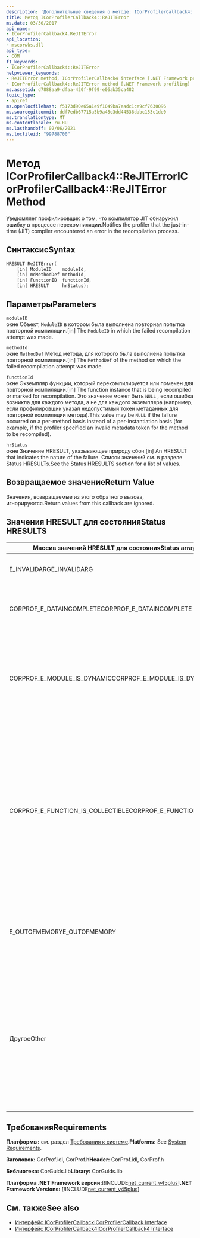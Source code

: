 ```yaml
---
description: 'Дополнительные сведения о методе: ICorProfilerCallback4:: Режитеррор'
title: Метод ICorProfilerCallback4::ReJITError
ms.date: 03/30/2017
api_name:
- ICorProfilerCallback4.ReJITError
api_location:
- mscorwks.dll
api_type:
- COM
f1_keywords:
- ICorProfilerCallback4::ReJITError
helpviewer_keywords:
- ReJITError method, ICorProfilerCallback4 interface [.NET Framework profiling]
- ICorProfilerCallback4::ReJITError method [.NET Framework profiling]
ms.assetid: d7888aa9-dfaa-420f-9f99-e06ab35ca482
topic_type:
- apiref
ms.openlocfilehash: f5173d90e65a1e9f1049ba7eadc1ce9cf7630096
ms.sourcegitcommit: ddf7edb67715a5b9a45e3dd44536dabc153c1de0
ms.translationtype: MT
ms.contentlocale: ru-RU
ms.lasthandoff: 02/06/2021
ms.locfileid: "99788700"
---
```

# <a name="icorprofilercallback4rejiterror-method"></a><span data-ttu-id="24627-103">Метод ICorProfilerCallback4::ReJITError</span><span class="sxs-lookup"><span data-stu-id="24627-103">ICorProfilerCallback4::ReJITError Method</span></span>

<span data-ttu-id="24627-104">Уведомляет профилировщик о том, что компилятор JIT обнаружил ошибку в процессе перекомпиляции.</span><span class="sxs-lookup"><span data-stu-id="24627-104">Notifies the profiler that the just-in-time (JIT) compiler encountered an error in the recompilation process.</span></span>  
  
## <a name="syntax"></a><span data-ttu-id="24627-105">Синтаксис</span><span class="sxs-lookup"><span data-stu-id="24627-105">Syntax</span></span>  
  
```cpp  
HRESULT ReJITError(  
    [in] ModuleID    moduleId,  
    [in] mdMethodDef methodId,  
    [in] FunctionID  functionId,  
    [in] HRESULT     hrStatus);  
```  
  
## <a name="parameters"></a><span data-ttu-id="24627-106">Параметры</span><span class="sxs-lookup"><span data-stu-id="24627-106">Parameters</span></span>  

 `moduleID`  
 <span data-ttu-id="24627-107">окне Объект, `ModuleID` в котором была выполнена повторная попытка повторной компиляции.</span><span class="sxs-lookup"><span data-stu-id="24627-107">[in] The `ModuleID` in which the failed recompilation attempt was made.</span></span>  
  
 `methodId`  
 <span data-ttu-id="24627-108">окне `MethodDef` Метод метода, для которого была выполнена попытка повторной компиляции.</span><span class="sxs-lookup"><span data-stu-id="24627-108">[in] The `MethodDef` of the method on which the failed recompilation attempt was made.</span></span>  
  
 `functionId`  
 <span data-ttu-id="24627-109">окне Экземпляр функции, который перекомпилируется или помечен для повторной компиляции.</span><span class="sxs-lookup"><span data-stu-id="24627-109">[in] The function instance that is being recompiled or marked for recompilation.</span></span> <span data-ttu-id="24627-110">Это значение может быть `NULL` , если ошибка возникла для каждого метода, а не для каждого экземпляра (например, если профилировщик указал недопустимый токен метаданных для повторной компиляции метода).</span><span class="sxs-lookup"><span data-stu-id="24627-110">This value may be `NULL` if the failure occurred on a per-method basis instead of a per-instantiation basis (for example, if the profiler specified an invalid metadata token for the method to be recompiled).</span></span>  
  
 `hrStatus`  
 <span data-ttu-id="24627-111">окне Значение HRESULT, указывающее природу сбоя.</span><span class="sxs-lookup"><span data-stu-id="24627-111">[in] An HRESULT that indicates the nature of the failure.</span></span> <span data-ttu-id="24627-112">Список значений см. в разделе Status HRESULTs.</span><span class="sxs-lookup"><span data-stu-id="24627-112">See the Status HRESULTS section for a list of values.</span></span>  
  
## <a name="return-value"></a><span data-ttu-id="24627-113">Возвращаемое значение</span><span class="sxs-lookup"><span data-stu-id="24627-113">Return Value</span></span>  

 <span data-ttu-id="24627-114">Значения, возвращаемые из этого обратного вызова, игнорируются.</span><span class="sxs-lookup"><span data-stu-id="24627-114">Return values from this callback are ignored.</span></span>  
  
## <a name="status-hresults"></a><span data-ttu-id="24627-115">Значения HRESULT для состояния</span><span class="sxs-lookup"><span data-stu-id="24627-115">Status HRESULTS</span></span>  
  
|<span data-ttu-id="24627-116">Массив значений HRESULT для состояния</span><span class="sxs-lookup"><span data-stu-id="24627-116">Status array HRESULT</span></span>|<span data-ttu-id="24627-117">Описание</span><span class="sxs-lookup"><span data-stu-id="24627-117">Description</span></span>|  
|--------------------------|-----------------|  
|<span data-ttu-id="24627-118">E_INVALIDARG</span><span class="sxs-lookup"><span data-stu-id="24627-118">E_INVALIDARG</span></span>|<span data-ttu-id="24627-119">`moduleID`Токен или `methodDef` имеет значение `NULL` .</span><span class="sxs-lookup"><span data-stu-id="24627-119">The `moduleID` or `methodDef` token is `NULL`.</span></span>|  
|<span data-ttu-id="24627-120">CORPROF_E_DATAINCOMPLETE</span><span class="sxs-lookup"><span data-stu-id="24627-120">CORPROF_E_DATAINCOMPLETE</span></span>|<span data-ttu-id="24627-121">Модуль еще не полностью загружен или находится в процессе выгрузки.</span><span class="sxs-lookup"><span data-stu-id="24627-121">The module is not fully loaded yet, or it is in the process of being unloaded.</span></span>|  
|<span data-ttu-id="24627-122">CORPROF_E_MODULE_IS_DYNAMIC</span><span class="sxs-lookup"><span data-stu-id="24627-122">CORPROF_E_MODULE_IS_DYNAMIC</span></span>|<span data-ttu-id="24627-123">Указанный модуль был динамически создан (например, by `Reflection.Emit` ) и поэтому не поддерживается этим методом.</span><span class="sxs-lookup"><span data-stu-id="24627-123">The specified module was dynamically generated (for example, by `Reflection.Emit`), and is thus not supported by this method.</span></span>|  
|<span data-ttu-id="24627-124">CORPROF_E_FUNCTION_IS_COLLECTIBLE</span><span class="sxs-lookup"><span data-stu-id="24627-124">CORPROF_E_FUNCTION_IS_COLLECTIBLE</span></span>|<span data-ttu-id="24627-125">Экземпляр метода создается в собираемой сборке и поэтому не может быть перекомпилирован.</span><span class="sxs-lookup"><span data-stu-id="24627-125">The method is instantiated into a collectible assembly, and is therefore not able to be recompiled.</span></span> <span data-ttu-id="24627-126">Обратите внимание, что типы и функции, определенные в контексте, не являющемся контекстом отражения (например, `List<MyCollectibleStruct>` ), можно создать в собираемой сборке.</span><span class="sxs-lookup"><span data-stu-id="24627-126">Note that types and functions defined in a non-reflection context (for example, `List<MyCollectibleStruct>`) can be instantiated into a collectible assembly.</span></span>|  
|<span data-ttu-id="24627-127">E_OUTOFMEMORY</span><span class="sxs-lookup"><span data-stu-id="24627-127">E_OUTOFMEMORY</span></span>|<span data-ttu-id="24627-128">В среде CLR возникла нехватка памяти при попытке пометить указанный метод для повторной компиляции JIT.</span><span class="sxs-lookup"><span data-stu-id="24627-128">The CLR ran out of memory while trying to mark the specified method for JIT recompilation.</span></span>|  
|<span data-ttu-id="24627-129">Другое</span><span class="sxs-lookup"><span data-stu-id="24627-129">Other</span></span>|<span data-ttu-id="24627-130">Операционная система возвратила сбой за пределами среды CLR.</span><span class="sxs-lookup"><span data-stu-id="24627-130">The operating system returned a failure outside the control of the CLR.</span></span> <span data-ttu-id="24627-131">Например, если системный вызов для изменения защиты доступа к странице памяти завершается ошибкой, отображается сообщение об ошибке операционной системы.</span><span class="sxs-lookup"><span data-stu-id="24627-131">For example, if a system call to change the access protection of a page of memory fails, the operating system error is displayed.</span></span>|  
  
## <a name="requirements"></a><span data-ttu-id="24627-132">Требования</span><span class="sxs-lookup"><span data-stu-id="24627-132">Requirements</span></span>  

 <span data-ttu-id="24627-133">**Платформы:** см. раздел [Требования к системе](../../get-started/system-requirements.md).</span><span class="sxs-lookup"><span data-stu-id="24627-133">**Platforms:** See [System Requirements](../../get-started/system-requirements.md).</span></span>  
  
 <span data-ttu-id="24627-134">**Заголовок:** CorProf.idl, CorProf.h</span><span class="sxs-lookup"><span data-stu-id="24627-134">**Header:** CorProf.idl, CorProf.h</span></span>  
  
 <span data-ttu-id="24627-135">**Библиотека:** CorGuids.lib</span><span class="sxs-lookup"><span data-stu-id="24627-135">**Library:** CorGuids.lib</span></span>  
  
 <span data-ttu-id="24627-136">**Платформа .NET Framework версии:**[!INCLUDE[net_current_v45plus](../../../../includes/net-current-v45plus-md.md)]</span><span class="sxs-lookup"><span data-stu-id="24627-136">**.NET Framework Versions:** [!INCLUDE[net_current_v45plus](../../../../includes/net-current-v45plus-md.md)]</span></span>  
  
## <a name="see-also"></a><span data-ttu-id="24627-137">См. также</span><span class="sxs-lookup"><span data-stu-id="24627-137">See also</span></span>

- [<span data-ttu-id="24627-138">Интерфейс ICorProfilerCallback</span><span class="sxs-lookup"><span data-stu-id="24627-138">ICorProfilerCallback Interface</span></span>](icorprofilercallback-interface.md)
- [<span data-ttu-id="24627-139">Интерфейс ICorProfilerCallback4</span><span class="sxs-lookup"><span data-stu-id="24627-139">ICorProfilerCallback4 Interface</span></span>](icorprofilercallback4-interface.md)
